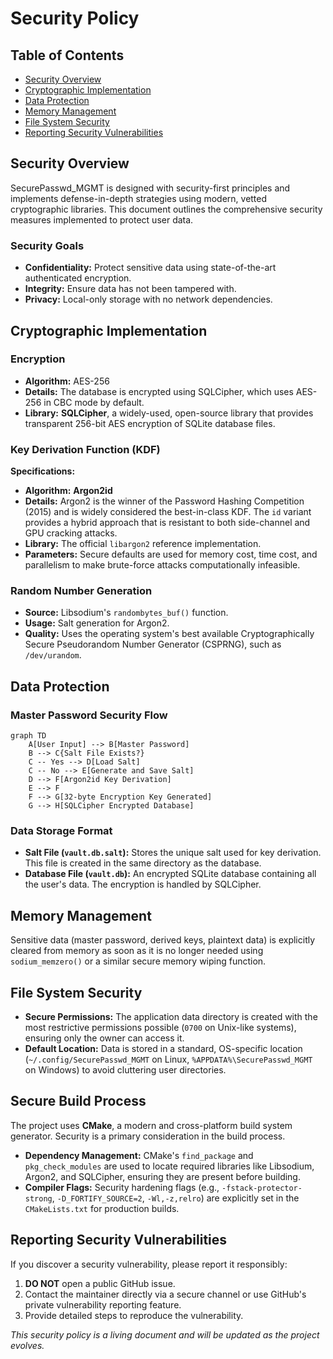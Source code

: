 # Security Policy

## Table of Contents
- [Security Overview](#security-overview)
- [Cryptographic Implementation](#cryptographic-implementation)
- [Data Protection](#data-protection)
- [Memory Management](#memory-management)
- [File System Security](#file-system-security)
- [Reporting Security Vulnerabilities](#reporting-security-vulnerabilities)

## Security Overview

SecurePasswd_MGMT is designed with security-first principles and implements defense-in-depth strategies using modern, vetted cryptographic libraries. This document outlines the comprehensive security measures implemented to protect user data.

### Security Goals
- **Confidentiality:** Protect sensitive data using state-of-the-art authenticated encryption.
- **Integrity:** Ensure data has not been tampered with.
- **Privacy:** Local-only storage with no network dependencies.

## Cryptographic Implementation

### Encryption
- **Algorithm:** AES-256
- **Details:** The database is encrypted using SQLCipher, which uses AES-256 in CBC mode by default.
- **Library:** **SQLCipher**, a widely-used, open-source library that provides transparent 256-bit AES encryption of SQLite database files.

### Key Derivation Function (KDF)
**Specifications:**
- **Algorithm:** **Argon2id**
- **Details:** Argon2 is the winner of the Password Hashing Competition (2015) and is widely considered the best-in-class KDF. The `id` variant provides a hybrid approach that is resistant to both side-channel and GPU cracking attacks.
- **Library:** The official `libargon2` reference implementation.
- **Parameters:** Secure defaults are used for memory cost, time cost, and parallelism to make brute-force attacks computationally infeasible.

### Random Number Generation
- **Source:** Libsodium's `randombytes_buf()` function.
- **Usage:** Salt generation for Argon2.
- **Quality:** Uses the operating system's best available Cryptographically Secure Pseudorandom Number Generator (CSPRNG), such as `/dev/urandom`.

## Data Protection

### Master Password Security Flow

```mermaid
graph TD
    A[User Input] --> B[Master Password]
    B --> C{Salt File Exists?}
    C -- Yes --> D[Load Salt]
    C -- No --> E[Generate and Save Salt]
    D --> F[Argon2id Key Derivation]
    E --> F
    F --> G[32-byte Encryption Key Generated]
    G --> H[SQLCipher Encrypted Database]
```

### Data Storage Format
- **Salt File (`vault.db.salt`):** Stores the unique salt used for key derivation. This file is created in the same directory as the database.
- **Database File (`vault.db`):** An encrypted SQLite database containing all the user's data. The encryption is handled by SQLCipher.

## Memory Management

Sensitive data (master password, derived keys, plaintext data) is explicitly cleared from memory as soon as it is no longer needed using `sodium_memzero()` or a similar secure memory wiping function.

## File System Security

- **Secure Permissions:** The application data directory is created with the most restrictive permissions possible (`0700` on Unix-like systems), ensuring only the owner can access it.
- **Default Location:** Data is stored in a standard, OS-specific location (`~/.config/SecurePasswd_MGMT` on Linux, `%APPDATA%\SecurePasswd_MGMT` on Windows) to avoid cluttering user directories.

## Secure Build Process

The project uses **CMake**, a modern and cross-platform build system generator. Security is a primary consideration in the build process.

- **Dependency Management:** CMake's `find_package` and `pkg_check_modules` are used to locate required libraries like Libsodium, Argon2, and SQLCipher, ensuring they are present before building.
- **Compiler Flags:** Security hardening flags (e.g., `-fstack-protector-strong`, `-D_FORTIFY_SOURCE=2`, `-Wl,-z,relro`) are explicitly set in the `CMakeLists.txt` for production builds.

## Reporting Security Vulnerabilities

If you discover a security vulnerability, please report it responsibly:

1.  **DO NOT** open a public GitHub issue.
2.  Contact the maintainer directly via a secure channel or use GitHub's private vulnerability reporting feature.
3.  Provide detailed steps to reproduce the vulnerability.

*This security policy is a living document and will be updated as the project evolves.*
